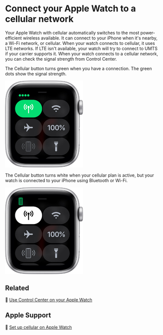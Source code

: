 # Connect your Apple Watch to a cellular network

Your Apple Watch with cellular automatically switches to the most power-efficient wireless available.
It can connect to your iPhone when it's nearby, a Wi-Fi network, or cellular.
When your watch connects to cellular, it uses LTE networks. If LTE isn't available, your watch will try to connect to UMTS if your carrier supports it.
When your watch connects to a cellular network, you can check the signal strength from Control Center.

The Cellular button turns green when you have a connection.
The green dots show the signal strength.

<img src="jpg/872898295afc27bf1105be0686b44ea3753bcc5a.jpg" width=50% height=50%>

The Cellular button turns white when your cellular plan is active, but your watch is connected to your iPhone using Bluetooth or Wi-Fi.

<img src="jpg/ee48aacb2513043a87f09cef48fd9947a2e9a869.jpg" width=50% height=50%>

## Related

:paperclip: [Use Control Center on your Apple Watch](use-control-center-on-your-apple-watch.md)

## Apple Support

:link: [Set up cellular on Apple Watch](https://support.apple.com/en-us/HT207578)
